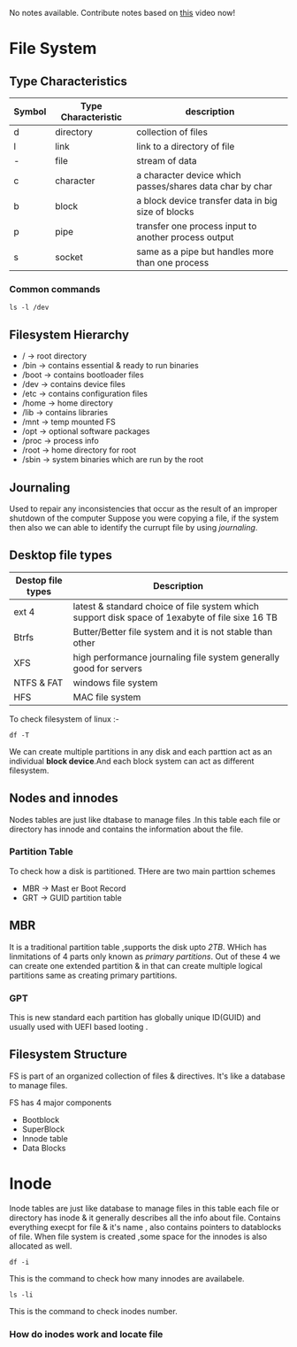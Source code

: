 No notes available. Contribute notes based on [this](https://www.youtube.com/watch?v=PbMT53jaUaU&list=PL2kSRH_DmWVZp_cu6MMPWkgYh7GZVFS6i&index=6) video now!
# File System
## Type Characteristics

| Symbol  | Type Characteristic |  description |
| ------------- | ------------- |-----------|
| d | directory  | collection of files|
| l |  link | link to a directory of file |
| - | file  | stream of data |
| c | character |a character device which passes/shares data char by char|
| b |  block | a block device transfer data in big size of blocks |
| p | pipe |transfer one process input to another process output|
| s |  socket |same as a pipe but handles more than one process |

### Common commands
```
ls -l /dev
```
## Filesystem Hierarchy
* / -> root directory
* /bin -> contains essential & ready to run binaries
* /boot -> contains bootloader files
* /dev -> contains device files
* /etc -> contains configuration files
* /home -> home directory
* /lib -> contains libraries
* /mnt -> temp mounted FS
* /opt -> optional software packages
* /proc -> process info
* /root -> home directory for root
* /sbin -> system binaries which are run by the root
## Journaling
Used to repair any inconsistencies that occur as the result of an improper shutdown of the computer
Suppose you were copying a file, if the system then also we can able to identify the currupt file by using *journaling*.

## Desktop file types
|Destop file types| Description|
|---|---|
| ext 4 | latest & standard choice of file system which support disk space of 1exabyte of file sixe 16 TB|
| Btrfs| Butter/Better file system and it is not stable than other|
| XFS |  high performance journaling file system generally good for servers|
| NTFS & FAT| windows file system|
| HFS | MAC file system |

To check filesystem of linux :-
```
df -T
```
We can create multiple partitions in any disk and each parttion act as an individual **block device**.And each block system can act as different filesystem.

## Nodes and innodes
Nodes tables are just like dtabase to manage files .In this table each file or directory has innode and contains the information about the file.

### Partition Table
To check how a disk is partitioned.
THere are two main parttion schemes
* MBR -> Mast er Boot Record  
* GRT -> GUID partition table
## MBR
  It is a traditional partition table ,supports the disk upto *2TB*. WHich has linmitations of 4 parts only known as *primary partitions*. Out of these 4 we can create one extended partition & in that can create multiple logical partitions same as creating primary partitions.
 
 ### GPT
 
 This is new standard each partition has globally unique ID(GUID) and usually used with UEFI based looting .
 
 ## Filesystem Structure
 
 FS is part of an organized collection of files &  directives. It's like a database to manage files.
 
 FS has 4 major components
 
 *  Bootblock
 *  SuperBlock
 *  Innode table
 *  Data Blocks

# Inode
   Inode tables are just like database to manage files in this table  each file or directory has inode & it generally describes all the info about file. Contains everything execpt for file & it's  name , also contains pointers to datablocks of file.
  When file system is created ,some space for the innodes is also allocated as well.
 ```
 df -i
 ```
This is the command to check how many innodes are availabele.

```
ls -li
```
This is the command to check inodes number.
### How do inodes work and locate file

